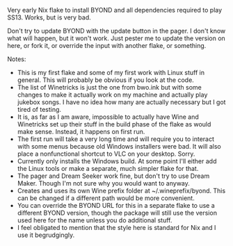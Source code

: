 Very early Nix flake to install BYOND and all dependencies required to play SS13. Works, but is very bad.

Don't try to update BYOND with the update button in the pager. I don't know what will happen, but it won't work. Just pester me to update the version on here, or fork it, or override the input with another flake, or something.

Notes:
* This is my first flake and some of my first work with Linux stuff in general. This will probably be obvious if you look at the code.
* The list of Winetricks is just the one from bwo.ink but with some changes to make it actually work on my machine and actually play jukebox songs. I have no idea how many are actually necessary but I got tired of testing.
* It is, as far as I am aware, impossible to actually have Wine and Winetricks set up their stuff in the build phase of the flake as would make sense. Instead, it happens on first run.
* The first run will take a very long time and will require you to interact with some menus because old Windows installers were bad. It will also place a nonfunctional shortcut to VLC on your desktop. Sorry.
* Currently only installs the Windows build. At some point I'll either add the Linux tools or make a separate, much simpler flake for that.
* The pager and Dream Seeker work fine, but don't try to use Dream Maker. Though I'm not sure why you would want to anyway.
* Creates and uses its own Wine prefix folder at ~/.wineprefix/byond. This can be changed if a different path would be more convenient.
* You can override the BYOND URL for this in a separate flake to use a different BYOND version, though the package will still use the version used here for the name unless you do additional stuff.
* I feel obligated to mention that the style here is standard for Nix and I use it begrudgingly.